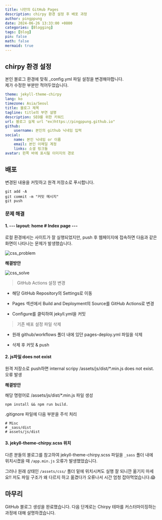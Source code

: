 ```yaml
---
title: 나만의 GitHub Pages
description: chirpy 환경 설정 후 배포 과정
author: pingppung
date: 2024-06-26 13:33:00 +0800
categories: [Blogging]
tags: [blog]
pin: false
math: false
mermaid: true
---
```

## **chirpy 환경 설정**

본인 블로그 환경에 맞춰 _config.yml 파일 설정을 변경해야합니다.<br>
제가 수정한 부분만 적어두었습니다.
```yaml
theme: jekyll-theme-chirpy
lang: ko
timezone: Asia/Seoul
title: 블로그 제목
tagline: title의 부연 설명
description: SEO를 위한 키워드
url: 블로그 실제 url "ex)https://pingppung.github.io"
github:
    username: 본인의 github 닉네임 입력
social:
    name: 본인 닉네임 or 이름
    email: 본인 이메일 계정
    links: 소셜 링크들
avatar: 왼쪽 바에 표시될 이미지의 경로
```


## **배포**
변경된 내용을 커밋하고 원격 저장소로 푸시합니다.
```shell
git add -A
git commit -m "커밋 메시지"
git push
```
### 문제 해결
#### 1. --- layout: home # Index page --- 
로컬 환경에서는 사이트가 잘 실행되었지만, push 후 웹페이지에 접속하면 다음과 같은 화면이 나타나는 문제가 발생했습니다.

![css_problem](https://pingppung.github.io/assets/img/posts/2024-06-26/css적용%20문제.PNG)

**해결방안**

![css_solve](https://pingppung.github.io/assets/img/posts/2024-06-26/github%20actions.PNG)
> GitHub Actions 설정 변경
  
- 해당 GitHub Repository의 Settings로 이동

- Pages 섹션에서 Build and Deployment의 Source를 GitHub Actions로 변경

- Configure를 클릭하여 jekyll.yml을 커밋


> 기존 배포 설정 파일 삭제

- 원래 github/workflows 폴더 내에 있던 pages-deploy.yml 파일을 삭제

- 삭제 후 커밋 & push



#### 2. js파일 does not exist

원격 저장소로 push하면 internal scripy /assets/js/dist/*.min.js does not exist. 오류 발생

**해결방안**

해당 명령어로 /assets/js/dist/*.min.js 파일 생성
```
npm install && npm run build.
```
.gitignore 파일에 다음 부분을 주석 처리
```
# Misc
# _sass/dist
# assets/js/dist
```

#### 3. jekyll-theme-chirpy.scss 위치
다른 분들의 블로그를 참고하여 jekyll-theme-chirpy.scss 파일을 `_sass` 폴더 내에 위치시켰을 때 `/app.min.js` 오류가 발생했었습니다.

그러나 원래 상태인 `/assets/css/` 폴더 밑에 위치시켜도 실행 잘 되니깐 옮기지 마세요!! 저도 파일 구조가 왜 다르지 하고 옮겼다가 오류나서 시간 엄청 잡아먹었습니다.😱

## 마무리
GitHub 블로그 생성을 완료했습니다. 다음 단계로는 Chirpy 테마를 커스터마이징하는 과정에 대해 설명하겠습니다. 
